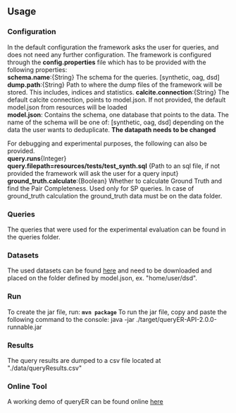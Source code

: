 ## Usage


### Configuration
In the default configuration the framework asks the user for queries, and does not need any further configuration.  The framework is configured through the **config.properties** file which has to be provided with the following properties:<br>
**schema.name**:{String} The schema for the queries. [synthetic, oag, dsd] <br>
**dump.path**:{String} Path to where the dump files of the framework will be stored. This includes, indices and statistics.
**calcite.connection**:{String} The default calcite connection, points to model.json. If not provided, the default model.json from resources will be loaded<br>
**model.json**: Contains the schema, one database that points to the data. The name of the schema will be one of: [synthetic, oag, dsd] depending on the data the user wants to deduplicate. **The datapath needs to be changed**<br>

For debugging and experimental purposes, the following can also be provided.<br>
**query.runs**{Integer}<br/>
**query.filepath=resources/tests/test_synth.sql** {Path to an sql file, if not provided the framework will ask the user for a query input}<br/>
**ground_truth.calculate**:{Boolean} Whether to calculate Ground Truth and find the Pair Completeness. Used only for SP queries. In case of ground_truth calculation the ground_truth data must be on the data folder.<br/>

### Queries
The queries that were used for the experimental evaluation can be found in the queries folder.


### Datasets
The used datasets can be found <a href="https://imisathena-my.sharepoint.com/personal/gpapas_imis_athena-innovation_gr/_layouts/15/onedrive.aspx?id=%2Fpersonal%2Fgpapas%5Fimis%5Fathena%2Dinnovation%5Fgr%2FDocuments%2FVisualFacts%2FImplementation%2FWP2%2FQuery%20ER%2Fdata&originalPath=aHR0cHM6Ly9pbWlzYXRoZW5hLW15LnNoYXJlcG9pbnQuY29tLzpmOi9nL3BlcnNvbmFsL2dwYXBhc19pbWlzX2F0aGVuYS1pbm5vdmF0aW9uX2dyL0VtSUJUNTJkcE5CRnF5bElEeEtZdXZVQnNPZ093RUp5dW9TS2lQUkdHQWppRGc_cnRpbWU9Vks0SzJpVjAyRWc">here</a> and need to be downloaded and placed on the folder defined by model.json, ex. "home/user/dsd". 

### Run
To create the jar file, run: **`mvn package`**
To run the jar file, copy and paste the following command to the console:
java -jar ./target/queryER-API-2.0.0-runnable.jar

### Results
The query results are dumped to a csv file located at "./data/queryResults.csv"

### Online Tool
A working demo of queryER can be found online [here](http://queryer.imsi.athenarc.gr)
